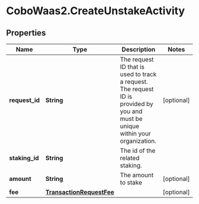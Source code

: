 # CoboWaas2.CreateUnstakeActivity

## Properties

Name | Type | Description | Notes
------------ | ------------- | ------------- | -------------
**request_id** | **String** | The request ID that is used to track a request. The request ID is provided by you and must be unique within your organization. | [optional] 
**staking_id** | **String** | The id of the related staking. | 
**amount** | **String** | The amount to stake | [optional] 
**fee** | [**TransactionRequestFee**](TransactionRequestFee.md) |  | [optional] 


